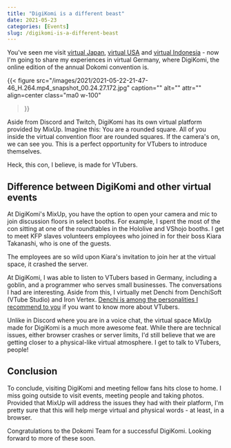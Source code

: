 ```yaml
---
title: "DigiKomi is a different beast"
date: 2021-05-23
categories: [Events]
slug: /digikomi-is-a-different-beast
---
```


You've seen me visit [virtual Japan](https://jayagonoy.com/comic-vket-1-august-15-2020/), [virtual USA](https://jayagonoy.com/online-anime-con-weekend-kurocon-funimationcon-anime-expo-lite-aniplex-online-fest-july-3-5-2020/) and [virtual Indonesia](https://jayagonoy.com/creators-super-stream-volume-2-june-26-2020/) - now I'm going to share my experiences in virtual Germany, where DigiKomi, the online edition of the annual Dokomi convention is.

{{< figure
  src="/images/2021/2021-05-22-21-47-46_H.264.mp4_snapshot_00.24.27.172.jpg"
  caption=""
  alt="" attr="" 
  align=center class="ma0 w-100"
>}}

Aside from Discord and Twitch, DigiKomi has its own virtual platform provided by MixUp. Imagine this: You are a rounded square. All of you inside the virtual convention floor are rounded squares. If the camera's on, we can see you. This is a perfect opportunity for VTubers to introduce themselves.

Heck, this con, I believe, is made for VTubers.

## Difference between DigiKomi and other virtual events

At DigiKomi's MixUp, you have the option to open your camera and mic to join discussion floors in select booths. For example, I spent the most of the con sitting at one of the roundtables in the Hololive and VShojo booths. I get to meet KFP slaves volunteers employees who joined in for their boss Kiara Takanashi, who is one of the guests.

The employees are so wild upon Kiara's invitation to join her at the virtual space, it crashed the server.

At DigiKomi, I was able to listen to VTubers based in Germany, including a goblin, and a programmer who serves small businesses. The conversations I had are interesting. Aside from this, I virtually met Denchi from DenchiSoft (VTube Studio) and Iron Vertex. [Denchi is among the personalities I recommend to you](/8-wonderful-virtual-youtuber-personalities/) if you want to know more about VTubers.

Unlike in Discord where you are in a voice chat, the virtual space MixUp made for DigiKomi is a much more awesome feat. While there are technical issues, either browser crashes or server limits, I'd still believe that we are getting closer to a physical-like virtual atmosphere. I get to talk to VTubers, people!

## Conclusion

To conclude, visiting DigiKomi and meeting fellow fans hits close to home. I miss going outside to visit events, meeting people and taking photos. Provided that MixUp will address the issues they had with their platform, I'm pretty sure that this will help merge virtual and physical words - at least, in a browser.

Congratulations to the Dokomi Team for a successful DigiKomi. Looking forward to more of these soon.

